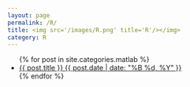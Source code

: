 ```yaml
---
layout: page
permalink: /R/
title: <img src='/images/R.png' title='R'/></img>
categery: R
---
```


<ul class="post-list">
{% for post in site.categories.matlab %} 
  <li>
    <article>
      <a href="{{ site.url }}{{ post.url }}">
        {{ post.title }} 
        <span class="entry-date">
          <time datetime="{{ post.date | date_to_xmlschema }}">
            {{ post.date | date: "%B %d, %Y" }}
          </time>
        </span>
      </a>
    </article>
  </li>
{% endfor %}
</ul>
